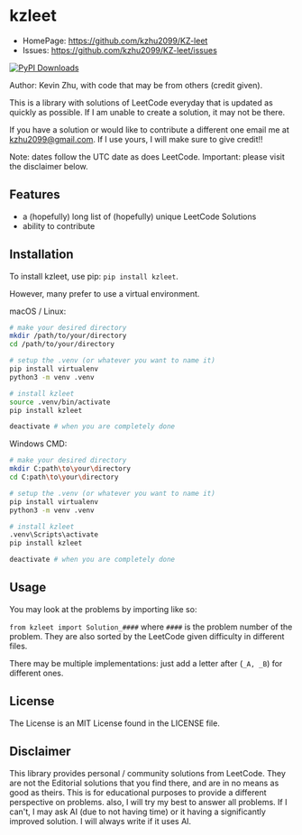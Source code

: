 # kzleet

- HomePage: https://github.com/kzhu2099/KZ-leet
- Issues: https://github.com/kzhu2099/KZ-leet/issues

[![PyPI Downloads](https://static.pepy.tech/badge/kzleet)](https://pepy.tech/projects/kzleet)

Author: Kevin Zhu, with code that may be from others (credit given).

This is a library with solutions of LeetCode everyday that is updated as quickly as possible. If I am unable to create a solution, it may not be there.

If you have a solution or would like to contribute a different one email me at kzhu2099@gmail.com. If I use yours, I will make sure to give credit!!

Note: dates follow the UTC date as does LeetCode.
Important: please visit the disclaimer below.

## Features

- a (hopefully) long list of (hopefully) unique LeetCode Solutions
- ability to contribute

## Installation

To install kzleet, use pip: ```pip install kzleet```.

However, many prefer to use a virtual environment.

macOS / Linux:

```sh
# make your desired directory
mkdir /path/to/your/directory
cd /path/to/your/directory

# setup the .venv (or whatever you want to name it)
pip install virtualenv
python3 -m venv .venv

# install kzleet
source .venv/bin/activate
pip install kzleet

deactivate # when you are completely done
```

Windows CMD:

```sh
# make your desired directory
mkdir C:path\to\your\directory
cd C:path\to\your\directory

# setup the .venv (or whatever you want to name it)
pip install virtualenv
python3 -m venv .venv

# install kzleet
.venv\Scripts\activate
pip install kzleet

deactivate # when you are completely done
```

## Usage

You may look at the problems by importing like so:

`from kzleet import Solution_####` where `####` is the problem number of the problem. They are also sorted by the LeetCode given difficulty in different files.

There may be multiple implementations: just add a letter after (`_A, _B`) for different ones.

## License

The License is an MIT License found in the LICENSE file.

## Disclaimer

This library provides personal / community solutions from LeetCode.
They are not the Editorial solutions that you find there, and are in no means as good as theirs.
This is for educational purposes to provide a different perspective on problems.
also, I will try my best to answer all problems. If I can't, I may ask AI (due to not having time) or it having a significantly improved solution. I will always write if it uses AI.